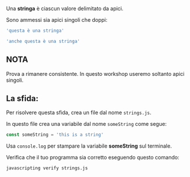 Una **stringa** è ciascun valore delimitato da apici.

Sono ammessi sia apici singoli che doppi:

```js
'questa è una stringa'

'anche questa è una stringa'
```

## NOTA

Prova a rimanere consistente. In questo workshop useremo soltanto apici singoli.

## La sfida:

Per risolvere questa sfida, crea un file dal nome `strings.js`.

In questo file crea una variabile dal nome `someString` come segue:

```js
const someString = 'this is a string'
```

Usa `console.log` per stampare la variabile **someString** sul terminale.

Verifica che il tuo programma sia corretto eseguendo questo comando:

`javascripting verify strings.js`
